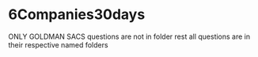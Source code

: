 # 6Companies30days
ONLY GOLDMAN SACS questions are not in folder rest all questions are in their respective named folders
